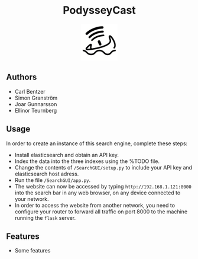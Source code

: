 <div style="text-align: center;">

# PodysseyCast

<img src="SearchGUI/static/images/icon.png" alt="PodysseyCast Logo" width="100" height="100">

</div>


## Authors
- Carl Bentzer
- Simon Granström
- Joar Gunnarsson
- Ellinor Teurnberg

## Usage
In order to create an instance of this search engine, complete these steps:
- Install elasticsearch and obtain an API key.
- Index the data into the three indexes using the %TODO file.
- Change the contents of ``/SearchGUI/setup.py`` to include your API key and elasticsearch host adress.
- Run the file ``/SearchGUI/app.py``. 
- The website can now be accessed by typing ``http://192.168.1.121:8000`` into the search bar in any web browser, on any device connected to your network.
- In order to access the website from another network, you need to configure your router to forward all traffic on port 8000 to the machine running the ``flask`` server.


## Features
- Some features

